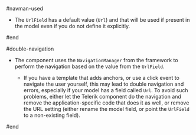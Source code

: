 #navman-used
* The `UrlField` has a default value (`Url`) and that will be used if present in the model even if you do not define it explicitly.

#end

#double-navigation
* The component uses the `NavigationManager` from the framework to perform the navigation based on the value from the `UrlField`.

    * If you have a template that adds anchors, or use a click event to navigate the user yourself, this may lead to double navigation and errors, especially if your model has a field called `Url`. To avoid such problems, either let the Telerik component do the navigation and remove the application-specific code that does it as well, or remove the URL setting (either rename the model field, or point the `UrlField` to a non-existing field).

#end